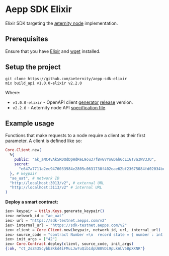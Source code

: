 # Aepp SDK Elixir

Elixir SDK targeting the [æternity node](https://github.com/aeternity/aeternity) implementation.

## Prerequisites
Ensure that you have [Elixir](https://elixir-lang.org/install.html) and [wget](https://www.gnu.org/software/wget/) installed.

## Setup the project

```
git clone https://github.com/aeternity/aepp-sdk-elixir
mix build_api v1.0.0-elixir v2.2.0
```
Where:
 - `v1.0.0-elixir` - OpenAPI client [generator](https://github.com/aeternity/openapi-generator/tree/elixir-adjustment#openapi-generator) [release](https://github.com/aeternity/openapi-generator/releases) version.
 - `v2.2.0` - Aeternity node API [specification file](https://github.com/aeternity/aeternity/blob/v2.2.0/config/swagger.yaml).

## Example usage
Functions that make requests to a node require a client as their first parameter. A client is defined like so:
```elixir
Core.Client.new(
  %{
    public: "ak_aNC4vAk5RDQdDpWdReL9ou37fBvGVYoGDah6cL1GTva3WV3JU",
    secret:
      "e647a7711a2ec9476033984e2805c0631730f402eae62bf23675084fd02034bc4bc297d3b621b99a229c3f9a3c0db1ce98573fc5d7098be2603357ba53340e2f"
  }, # keypair
  "ae_uat", # network ID
  "http://localhost:3013/v2", # external URL
  "http://localhost:3113/v2" # internal URL
)
```

**Deploy a smart contract:**
``` elixir
iex> keypair = Utils.Keys.generate_keypair()
iex> network_id = "ae_uat"
iex> url = "https://sdk-testnet.aepps.com/v2"
iex> internal_url = "https://sdk-testnet.aepps.com/v2"
iex> client = Core.Client.new(keypair, network_id, url, internal_url)
iex> source_code = "contract Number =\n  record state = { number : int }\n  function init(x : int) =\n    { number = x }\n  function add_to_number(x : int) = state.number + x"
iex> init_args = ["42"]
iex> Core.Contract.deploy(client, source_code, init_args)
{:ok, "ct_2sZ43ScybbzKkd4iFMuLJw7uQib1dpUB8VDi9pLkALV5BpXXNR"}
```
